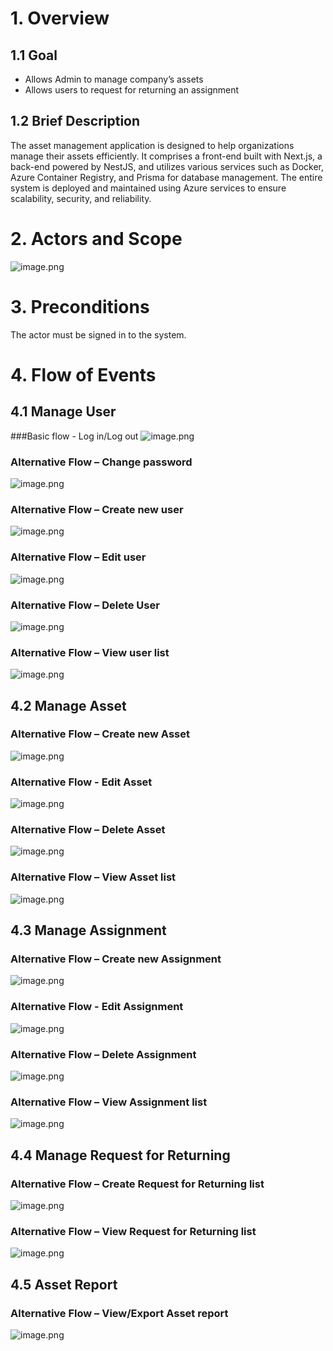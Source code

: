 # 1. Overview

## 1.1 Goal
- Allows Admin to manage company’s assets
- Allows users to request for returning an assignment

## 1.2 Brief Description
The asset management application is designed to help organizations manage their assets efficiently. It comprises a front-end built with Next.js, a back-end powered by NestJS, and utilizes various services such as Docker, Azure Container Registry, and Prisma for database management. The entire system is deployed and maintained using Azure services to ensure scalability, security, and reliability.

# 2. Actors and Scope

![image.png](/.attachments/image-67e8b9ef-28cd-47ec-acc7-deaa1a0f78b9.png)

# 3. Preconditions
The actor must be signed in to the system.

# 4. Flow of Events

## 4.1 Manage User
###Basic flow - Log in/Log out
![image.png](/.attachments/image-0eb3c01e-21d0-4526-8f64-eb7408385207.png)


### Alternative Flow – Change password
![image.png](/.attachments/image-ef97272a-6aac-4322-89dc-dd4ce4a95d68.png)


### Alternative Flow – Create new user
![image.png](/.attachments/image-73ca68fc-63eb-4a2a-bb8f-8c17ad59cc91.png)

### Alternative Flow – Edit user
![image.png](/.attachments/image-c62c2510-d23d-4311-af04-91cbfaa6e2e9.png)
### Alternative Flow – Delete User
![image.png](/.attachments/image-7c3a9d24-62cf-4eff-9031-299f62a0ebe7.png)
### Alternative Flow – View user list
![image.png](/.attachments/image-0e1fcec5-8cc9-48ae-8d7f-d2171dfd8c15.png)
## 4.2 Manage Asset

### Alternative Flow – Create new Asset
![image.png](/.attachments/image-e79b6273-125a-4cf3-a2c8-9870cda91dc4.png)

### Alternative Flow - Edit Asset
![image.png](/.attachments/image-157acc35-2337-4744-90ab-971c0e1d6b51.png)
### Alternative Flow – Delete Asset
![image.png](/.attachments/image-a8e5c9e6-3f9f-4b82-a006-b15bd33adabb.png)
### Alternative Flow – View Asset list
![image.png](/.attachments/image-62da03ea-fa2a-4dc7-8549-f206975cfc5d.png)

## 4.3 Manage Assignment

### Alternative Flow – Create new Assignment
![image.png](/.attachments/image-99f2ab8d-462d-44f6-9f37-c0a6a59588c8.png)

### Alternative Flow - Edit Assignment
![image.png](/.attachments/image-25d9e14f-45e3-4e48-b6a8-a9757a374080.png)

### Alternative Flow – Delete Assignment
![image.png](/.attachments/image-e607134e-a7f2-4523-ae6b-0c9329f34c29.png)

### Alternative Flow – View Assignment list
![image.png](/.attachments/image-7ae0f478-8697-41f6-80e0-499347534a94.png)

## 4.4 Manage Request for Returning
### Alternative Flow – Create Request for Returning list
![image.png](/.attachments/image-c9e9fc3a-3e3c-433b-9137-9866aa27dd60.png)


### Alternative Flow – View Request for Returning list
![image.png](/.attachments/image-11578e96-8f60-47da-909b-413fca7391a7.png)

## 4.5 Asset Report
### Alternative Flow – View/Export Asset report
![image.png](/.attachments/image-b46c36b3-349f-4a7c-8328-d3960f35fd62.png)
